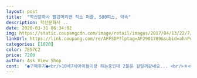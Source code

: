```yaml
---
layout: post 
title:  "학산문화사 빨강머리앤 직소 퍼즐, 500피스, 약속" 
description: 학산문화사 ..
date: 2020-03-31 06:34:02 
img: https://static.coupangcdn.com/image/retail/images/2017/04/13/22/7/9427809c-2fa5-4b3a-b3dc-9746ba6766ce.jpg 
linkUrl: https://link.coupang.com/re/AFFSDP?lptag=AF2901789&subid=ahnPublicAsk&pageKey=18878330&itemId=75819996&vendorItemId=3126753131&traceid=V0-113-a00cb76ba4e0b554 
categories: [1020] 
color: 7E57C2 
price: 7200 
author: Ask View Shop 
cont:  "●구매후기●<br/>10세7세아이들이랑 하는중인데 2틀은 걸릴꺼같네요... <br/>ㅎ<br/>2일걸려 완성한 ㅎ<br/>그래도 완성하면 뿌듯함째지는 ㅋㅋㅋㅋㅋ<br/>사고나니 5000원이나 비싸졌네요.<br/>.<br/>ㅎ<br/>스트레스풀라고한건데 막판에 스트레스쌓이는<br/>완전 득템한기분.<br/>.<br/>^^<br/>코로나로 집에 있는 딸들 것 사면서 내가 좋아하는 빨강머리앤 퍼즐도 사려고 보니 다 품절되고 이것만 남았기에 울며 겨자먹기로 샀는데 맞추면서 어쩜 이런 퍼즐을 만들었나 원망을 많이 했네요 ㅠㅠ 온통 분홍과 하늘색 일색인 건 그렇다 해도 수채화라 그런지 선도 분명하지 않고 그냥 맞출 때는 이틀이나 걸렸고 그림을 놓고 맞출 때도 4시간 가까이 걸렸네요... <br/>ㅜㅜ<br/>테두리 피스 겨우겨우찾아내서 테두리만 맞췄어요... <br/>애들이 낼 이어서하자고.<br/>.<br/>ㅎㅎ 힘들었나봐요... <br/>그래도 집중도 잘하고 자기들이 고른거라 이쁘다고 하네요... <br/>힘들이지않게 잘끼워지고 좋아요<br/>" 
---
```

